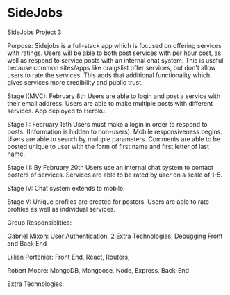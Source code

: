# SideJobs
SideJobs Project 3

Purpose:
Sidejobs is a full-stack app which is focused on offering services with ratings. Users will be able to both post services with per hour cost, as well as respond to service posts with an internal chat system. This is useful because common sites/apps like craigslist offer services, but don't allow users to rate the services. This adds that additional functionality which gives services more credibility and public trust.


Stage I(MVC): February 8th
Users are able to login and post a service with their email address. Users are able to make multiple posts with different services. App deployed to Heroku.

Stage II: February 15th
Users must make a login in order to respond to posts. (Information is hidden to non-users). Mobile responsiveness begins. Users are able to search by multiple parameters. Comments are able to be posted unique to user with the form of first name and first letter of last name.

Stage III: By February 20th
Users use an internal chat system to contact posters of services. Services are able to be rated by user on a scale of 1-5.

Stage IV:
Chat system extends to mobile.

Stage V:
Unique profiles are created for posters. Users are able to rate profiles as well as individual services.




Group Responsiblities:

Gabriel Mixon: User Authentication, 2 Extra Technologies, Debugging Front and Back End

Lillian Portenier: Front End, React, Routers, 

Robert Moore: MongoDB, Mongoose, Node, Express, Back-End


Extra Technologies: